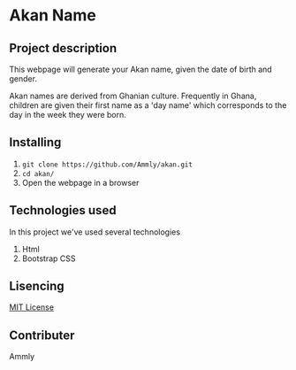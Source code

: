 # Akan Name

## Project description

This webpage will generate your Akan name, given the date of birth and gender.

Akan names are derived from Ghanian culture. Frequently in Ghana, children are given their first name as a 'day name' which corresponds to the day in the week they were born.

## Installing

1. `git clone https://github.com/Ammly/akan.git`
2. `cd akan/`
3. Open the webpage in a browser

## Technologies used

In this project we've used several technologies

1. Html
2. Bootstrap CSS
     


## Lisencing

[MIT License](LICENSE)

## Contributer

Ammly
